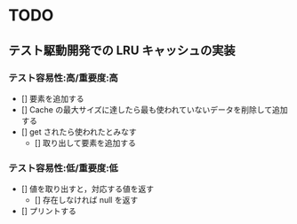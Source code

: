 # TODO

## テスト駆動開発での LRU キャッシュの実装

### テスト容易性:高/重要度:高

- [] 要素を追加する
- [] Cache の最大サイズに達したら最も使われていないデータを削除して追加する
- [] get されたら使われたとみなす
  - [] 取り出して要素を追加する

### テスト容易性:低/重要度:低

- [] 値を取り出すと，対応する値を返す
  - [] 存在しなければ null を返す
- [] プリントする
